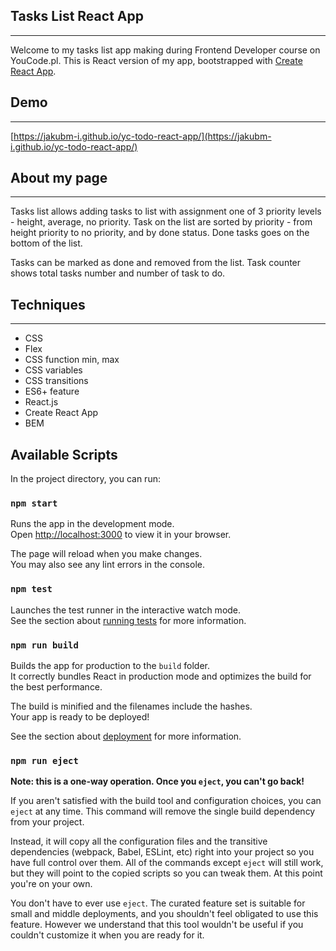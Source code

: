 ## Tasks List React App
---
Welcome to my tasks list app making during Frontend Developer course on YouCode.pl.
This is React version of my app,  bootstrapped with [Create React App](https://github.com/facebook/create-react-app).
## Demo
---
[https://jakubm-i.github.io/yc-todo-react-app/](https://jakubm-i.github.io/yc-todo-react-app/)
## About my page
---
Tasks list allows adding tasks to list with assignment one of 3 priority levels - height, average, no priority. Task on the list are sorted by priority - from height priority to no priority, and by done status. Done tasks goes on the bottom of the list. 

Tasks can be marked as done and removed from the list. Task counter shows total tasks number and number of task to do.  

## Techniques
---
- CSS
- Flex
- CSS function min, max
- CSS variables
- CSS transitions
- ES6+ feature
- React.js
- Create React App
- BEM
## Available Scripts

In the project directory, you can run:

### `npm start`

Runs the app in the development mode.\
Open [http://localhost:3000](http://localhost:3000) to view it in your browser.

The page will reload when you make changes.\
You may also see any lint errors in the console.

### `npm test`

Launches the test runner in the interactive watch mode.\
See the section about [running tests](https://facebook.github.io/create-react-app/docs/running-tests) for more information.

### `npm run build`

Builds the app for production to the `build` folder.\
It correctly bundles React in production mode and optimizes the build for the best performance.

The build is minified and the filenames include the hashes.\
Your app is ready to be deployed!

See the section about [deployment](https://facebook.github.io/create-react-app/docs/deployment) for more information.

### `npm run eject`

**Note: this is a one-way operation. Once you `eject`, you can't go back!**

If you aren't satisfied with the build tool and configuration choices, you can `eject` at any time. This command will remove the single build dependency from your project.

Instead, it will copy all the configuration files and the transitive dependencies (webpack, Babel, ESLint, etc) right into your project so you have full control over them. All of the commands except `eject` will still work, but they will point to the copied scripts so you can tweak them. At this point you're on your own.

You don't have to ever use `eject`. The curated feature set is suitable for small and middle deployments, and you shouldn't feel obligated to use this feature. However we understand that this tool wouldn't be useful if you couldn't customize it when you are ready for it.
